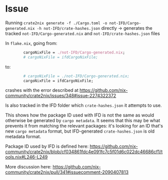 # Issue

Running `crate2nix generate -f ./Cargo.toml -o not-IFD/Cargo-generated.nix -h not-IFD/crate-hashes.json` directly -> generates the tracked `not-IFD/Cargo-generated.nix` and `not-IFD/crate-hashes.json` files

In `flake.nix`, going from:
```nix
        cargoNixFile = ./not-IFD/Cargo-generated.nix;
        # cargoNixFile = ifdCargoNixFile;
```
to:
```nix
        # cargoNixFile = ./not-IFD/Cargo-generated.nix;
        cargoNixFile = ifdCargoNixFile;
```

crashes with the error described at https://github.com/nix-community/crate2nix/issues/348#issue-2274322372

Is also tracked in the IFD folder which `crate-hashes.json` it attempts to use.

This shows how the package ID used with IFD is not the same as would otherwise be generated by `cargo metadata`.
It seems that this may be what prevents it from matching the relevant packages: it's looking for an ID that's new `cargo metadata` format, but IFD-generated `crate-hashes.json` is old metadata format.

Package ID used by IFD is defined here: https://github.com/nix-community/crate2nix/blob/cf034861fdc4e091fc7c5f01d6c022dc46686cf1/tools.nix#L246-L249

More discussion here: https://github.com/nix-community/crate2nix/pull/341#issuecomment-2090407813
